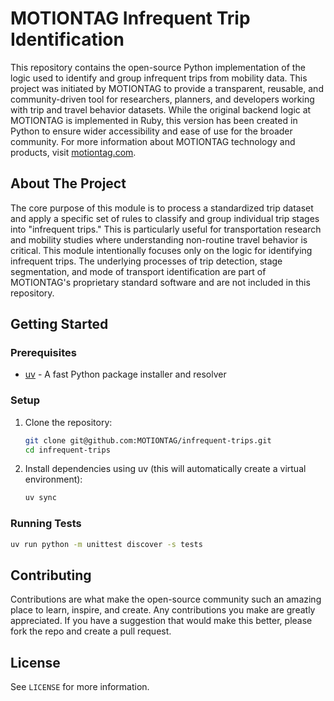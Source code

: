 # MOTIONTAG Infrequent Trip Identification

This repository contains the open-source Python implementation of the logic used to identify and group infrequent trips from mobility data. This project was initiated by MOTIONTAG to provide a transparent, reusable, and community-driven tool for researchers, planners, and developers working with trip and travel behavior datasets. While the original backend logic at MOTIONTAG is implemented in Ruby, this version has been created in Python to ensure wider accessibility and ease of use for the broader community. For more information about MOTIONTAG technology and products, visit [motiontag.com](https://motiontag.com).

## About The Project

The core purpose of this module is to process a standardized trip dataset and apply a specific set of rules to classify and group individual trip stages into "infrequent trips." This is particularly useful for transportation research and mobility studies where understanding non-routine travel behavior is critical. This module intentionally focuses only on the logic for identifying infrequent trips. The underlying processes of trip detection, stage segmentation, and mode of transport identification are part of MOTIONTAG's proprietary standard software and are not included in this repository.

## Getting Started

### Prerequisites

- [uv](https://docs.astral.sh/uv/getting-started/installation/) - A fast Python package installer and resolver

### Setup

1. Clone the repository:
   ```bash
   git clone git@github.com:MOTIONTAG/infrequent-trips.git
   cd infrequent-trips
   ```

2. Install dependencies using uv (this will automatically create a virtual environment):
   ```bash
   uv sync
   ```

### Running Tests

```bash
uv run python -m unittest discover -s tests
```

## Contributing

Contributions are what make the open-source community such an amazing place to learn, inspire, and create. Any contributions you make are greatly appreciated. If you have a suggestion that would make this better, please fork the repo and create a pull request.

## License

See `LICENSE` for more information.
